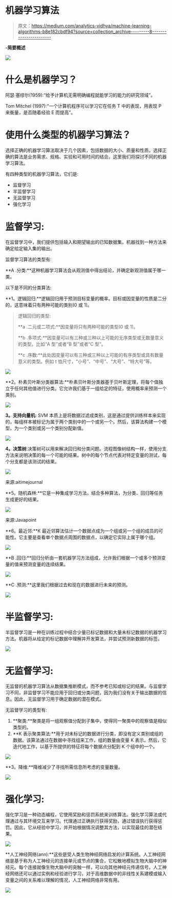 # 机器学习算法

> 原文：<https://medium.com/analytics-vidhya/machine-learning-algorithms-b8e182cbdf94?source=collection_archive---------8----------------------->

**-简要概述**

![](img/e013c090fdc478003f4d7fc1c804c4a9.png)

# **什么是机器学习？**

阿瑟·塞缪尔(1959):“给予计算机无需明确编程就能学习的能力的研究领域”。

Tom Mitchel (1997):“一个计算机程序可以学习它在任务 T 中的表现，用表现 P 来衡量，是否随着经验 E 而提高”。

# **使用什么类型的机器学习算法？**

选择正确的机器学习算法取决于几个因素，包括数据的大小、质量和性质。选择正确的算法是业务需求、规格、实验和可用时间的结合。这里我们将探讨不同的机器学习算法。

有四种类型的机器学习算法，它们是:

*   监督学习
*   半监督学习
*   无监督学习
*   强化学习

# 监督学习:

在监督学习中，我们提供包括输入和期望输出的已知数据集。机器找到一种方法来确定给定输入集的输出。

监督学习算法的类型有:

**A .分类:**这种机器学习算法会从观测值中得出结论，并确定新观测值属于哪一类。

以下是不同的分类算法:

**1。逻辑回归:**逻辑回归用于预测目标变量的概率。目标或因变量的性质是二分的，这意味着只有两种可能的类别(0 或 1)。

> 逻辑回归的类型:
> 
> **a .二元或二项式:**因变量将只有两种可能的类型(0 或 1)。
> 
> **b .多项式:**因变量可以有三种或三种以上可能的无序类型或无数量意义的类型。比如“A 型”或者“B 型”或者“C 型”。
> 
> **c .序数:**此处因变量可以有三种或三种以上可能的有序类型或具有数量意义的类型。例如 t 恤尺寸，“小号”、“中号”、“大号”、“特大号”等。

![](img/66eac5b2c9f9488fd6a2afa81321ff08.png)

**2。朴素贝叶斯分类器算法:**朴素贝叶斯分类器基于贝叶斯定理，将每个值独立于任何其他值进行分类。它允许我们基于一组给定的特征，使用概率来预测一个类别。

![](img/5f623e73411ef441b538e01eef21cbcd.png)

**3。支持向量机:** SVM 本质上是将数据过滤成类别，这是通过提供训练样本来实现的，每组样本被标记为属于两个类别中的一个或另一个。然后，该算法构建一个模型，为一个类别或另一个类别分配新值。

![](img/ebe649e157dc1f3f0df085ebe05f4635.png)

**4。决策树**:决策树可以用来解决回归和分类问题。流程图像树结构一样，使用分支方法来说明决策的每一个可能的结果。树中的每个节点代表对特定变量的测试，每个分支都是该测试的结果。

![](img/da4ad303b1810af2fa200777c435a8f9.png)

来源:aitimejournal

**5。随机森林:**它是一种集成学习方法，结合多种算法，为分类、回归等任务生成更好的结果。

![](img/94f50d5b792b8b84f238c63c63387a5a.png)

来源:Javapoint

**6。最近邻:**K 最近邻算法估计一个数据点成为一个组或另一个组的成员的可能性。它主要是查看单个数据点周围的数据点，以确定它实际上属于哪个组。

![](img/9cced52f0a464f80770392765f57610c.png)

**B .回归:**回归分析由一套机器学习方法组成，允许我们根据一个或多个预测变量的值来预测变量的连续结果。

![](img/760c68375d5c9bbf634bbb7e8d0e2924.png)

**C .预测:**这里我们根据过去和现在的数据进行未来的预测。

![](img/13ae0f8ffb56647a52c319e19d6a2c40.png)

# **半监督学习:**

半监督学习是一种在训练过程中结合少量已标记数据和大量未标记数据的机器学习方法。机器将从给定的标记数据中理解并开发算法，并尝试预测新数据的标签。

![](img/ae3ed4a1eefa9d3f19e3ee86fd748ca3.png)

# **无监督学习:**

无监督的机器学习算法从数据集推断模式，而不参考已知或标记的结果。与监督学习不同，非监督学习不能应用于回归或分类问题，因为我们没有关于输出数据的信息。因此，无监督学习用于确定数据的潜在模式。

无监督学习的类型有:

1.  **聚类:**聚类是将一组观察值分配到子集中，使得同一聚类中的观察值是相似类型的。
2.  **K 表示聚类算法:**用于对未标记的数据进行分类，即没有定义类别或组的数据。该算法通过在数据中寻找组来工作，组的数量由变量 K 表示。然后，它迭代地工作，以基于所提供的特征将每个数据点分配到 K 个组中的一个。

![](img/a4eb3566cad49c34fddc9c310e037859.png)

**3。降维:**降维减少了寻找所需信息所考虑的变量数量。

![](img/d3c4e68e1b3a1a9bf0086dd5b0644b7c.png)

# **强化学习:**

强化学习是一种动态编程，它使用奖励和惩罚系统来训练算法。强化学习算法或代理通过与其环境交互来学习。代理通过正确执行获得奖励，通过错误执行获得惩罚。因此，它从经验中学习，并开始根据情况调整其方法，以实现最佳的潜在结果。

![](img/7478cb485222cb82dd3bc1d45b2efdd7.png)

**人工神经网络(ann):**这些是受人类生物神经网络启发的计算系统。人工神经网络是基于称为人工神经元的连接单元或节点的集合，它松散地模拟生物大脑中的神经元。每个连接就像生物大脑中的突触一样，可以向其他神经元传递信号。人工神经网络还可以通过实例和经验进行学习，对于高维数据中的非线性关系建模或输入变量之间的关系难以理解的情况，人工神经网络非常有用。

![](img/c49702bdb01027ca436de47ca80b2d4d.png)